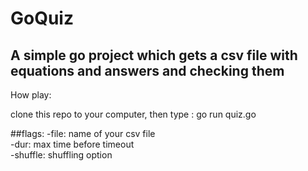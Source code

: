 # GoQuiz

## A simple go project which gets a csv file with equations and answers and checking them

How play:

clone this repo to your computer, then type : go run quiz.go

##flags:
-file: name of your csv file\
-dur: max time before timeout\
-shuffle: shuffling option